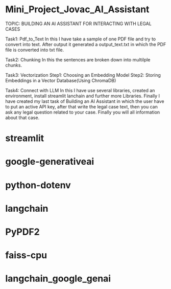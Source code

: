 # Mini_Project_Jovac_AI_Assistant
TOPIC: BUILDING AN AI ASSISTANT FOR INTERACTING WITH LEGAL CASES

Task1: Pdf_to_Text
In this I have take a sample of one PDF file and try to convert into text. After output it generated a output_text.txt
in which the PDF file is converted into txt file.

Task2: Chunking
In this the sentences are broken down into multilple chunks.

Task3: Vectorization
Step1: Choosing an Embedding Model
Step2: Storing Embeddings in a Vector Database(Using ChromaDB)

Task4: Connect with LLM
In this I have use several libraries, created an environment, install streamlit lanchain and further more Libraries. 
Finally I have created my last task of Building an AI Assistant in which the user have to put an active API key, after 
that write the legal case text, then you can ask any legal question related to your case. Finally you will all information
about that case.
# streamlit
# google-generativeai
# python-dotenv
# langchain
# PyPDF2
# faiss-cpu
# langchain_google_genai
